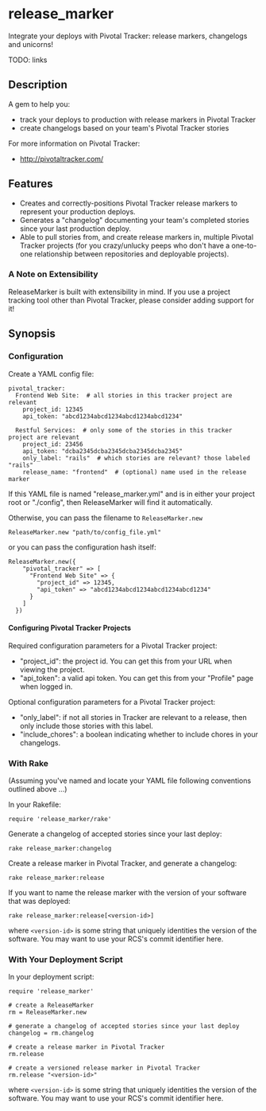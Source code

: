 # release\_marker

Integrate your deploys with Pivotal Tracker: release markers, changelogs and unicorns!

TODO: links


## Description

A gem to help you:

* track your deploys to production with release markers in Pivotal Tracker
* create changelogs based on your team's Pivotal Tracker stories

For more information on Pivotal Tracker:

* http://pivotaltracker.com/


## Features

* Creates and correctly-positions Pivotal Tracker release markers to
  represent your production deploys.
* Generates a "changelog" documenting your team's completed stories
  since your last production deploy.
* Able to pull stories from, and create release markers in, multiple
  Pivotal Tracker projects (for you crazy/unlucky peeps who don't have
  a one-to-one relationship between repositories and deployable
  projects).


### A Note on Extensibility

ReleaseMarker is built with extensibility in mind. If you use a
project tracking tool other than Pivotal Tracker, please consider
adding support for it!


## Synopsis


### Configuration

Create a YAML config file:

    pivotal_tracker:
      Frontend Web Site:  # all stories in this tracker project are relevant
        project_id: 12345
        api_token: "abcd1234abcd1234abcd1234abcd1234"
      
      Restful Services:  # only some of the stories in this tracker project are relevant
        project_id: 23456
        api_token: "dcba2345dcba2345dcba2345dcba2345"
        only_label: "rails"  # which stories are relevant? those labeled "rails"
        release_name: "frontend"  # (optional) name used in the release marker
    
If this YAML file is named "release_marker.yml" and is in either your
project root or "./config", then ReleaseMarker will find it
automatically.

Otherwise, you can pass the filename to `ReleaseMarker.new`

    ReleaseMarker.new "path/to/config_file.yml"

or you can pass the configuration hash itself:

    ReleaseMarker.new({
        "pivotal_tracker" => [
          "Frontend Web Site" => {
            "project_id" => 12345,
            "api_token" => "abcd1234abcd1234abcd1234abcd1234"
          }
        ]
      })


#### Configuring Pivotal Tracker Projects

Required configuration parameters for a Pivotal Tracker project:

* "project_id": the project id. You can get this from your URL when viewing the project.
* "api_token": a valid api token. You can get this from your "Profile" page when logged in.

Optional configuration parameters for a Pivotal Tracker project:

* "only_label": if not all stories in Tracker are relevant to a
  release, then only include those stories with this label.
* "include_chores": a boolean indicating whether to include chores in your changelogs.


### With Rake

(Assuming you've named and locate your YAML file following conventions outlined above ...)

In your Rakefile:

    require 'release_marker/rake'

Generate a changelog of accepted stories since your last deploy:

    rake release_marker:changelog

Create a release marker in Pivotal Tracker, and generate a changelog:

    rake release_marker:release

If you want to name the release marker with the version of your
software that was deployed:

    rake release_marker:release[<version-id>]

where `<version-id>` is some string that uniquely identities the
version of the software. You may want to use your RCS's commit
identifier here.


### With Your Deployment Script

In your deployment script:

    require 'release_marker'

    # create a ReleaseMarker
    rm = ReleaseMarker.new

    # generate a changelog of accepted stories since your last deploy
    changelog = rm.changelog

    # create a release marker in Pivotal Tracker
    rm.release

    # create a versioned release marker in Pivotal Tracker
    rm.release "<version-id>"

where `<version-id>` is some string that uniquely identities the
version of the software. You may want to use your RCS's commit
identifier here.
